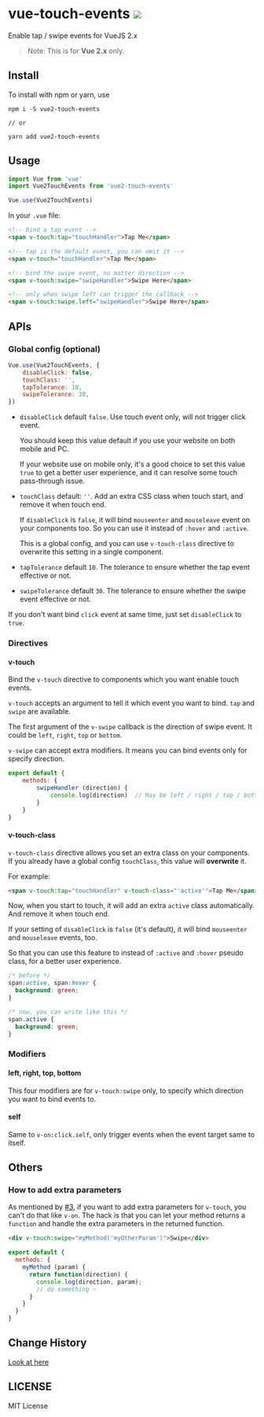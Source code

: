# vue-touch-events  [![](https://img.shields.io/npm/v/vue2-touch-events.svg)](https://www.npmjs.com/package/vue2-touch-events)
Enable tap / swipe events for VueJS 2.x

> Note: This is for **Vue 2.x** only.

## Install 

To install with npm or yarn, use 

```shell
npm i -S vue2-touch-events

// or

yarn add vue2-touch-events
```

## Usage

```js
import Vue from 'vue'
import Vue2TouchEvents from 'vue2-touch-events'

Vue.use(Vue2TouchEvents)
```

In your `.vue` file:

```html
<!-- bind a tap event -->
<span v-touch:tap="touchHandler">Tap Me</span>

<!-- tap is the default event, you can omit it -->
<span v-touch="touchHandler">Tap Me</span>

<!-- bind the swipe event, no matter direction -->
<span v-touch:swipe="swipeHandler">Swipe Here</span>

<!-- only when swipe left can trigger the callback -->
<span v-touch:swipe.left="swipeHandler">Swipe Here</span>
```


## APIs

### Global config (optional)

```js
Vue.use(Vue2TouchEvents, {
    disableClick: false,
    touchClass: '',
    tapTolerance: 10,
    swipeTolerance: 30,
})
```


* `disableClick` default `false`. Use touch event only, will not trigger click event. 

    You should keep this value default if you use your website on both mobile and PC.

    If your website use on mobile only, it's a good choice to set this value `true` to get a better user experience, and it can resolve some touch pass-through issue.

* `touchClass`  default: `''`. Add an extra CSS class when touch start, and remove it when touch end. 

    If `disableClick` is `false`, it will bind `mouseenter` and `mouseleave` event on your components too. So you can use it instead of `:hover` and `:active`.

    This is a global config, and you can use `v-touch-class` directive to overwrite this setting in a single component.
    
* `tapTolerance` default `10`. The tolerance to ensure whether the tap event effective or not.
* `swipeTolerance` default `30`. The tolerance to ensure whether the swipe event effective or not.

If you don't want bind `click` event at same time, just set `disableClick` to `true`.

### Directives

#### v-touch
Bind the `v-touch` directive to components which you want enable touch events. 

`v-touch` accepts an argument to tell it which event you want to bind. `tap` and `swipe` are available.



The first argument of the `v-swipe` callback is the direction of swipe event. It could be `left`, `right`, `top` or `bottom`.

`v-swipe` can accept extra modifiers. It means you can bind events only for specify direction.

```js
export default {
    methods: {
        swipeHandler (direction) {
            console.log(direction)  // May be left / right / top / bottom
        }
    }
}
```

#### v-touch-class

`v-touch-class` directive allows you set an extra class on your components. If you already have a global config `touchClass`, this value will **overwrite** it.

For example:

```html
<span v-touch:tap="touchHandler" v-touch-class="'active'">Tap Me</span>
```

Now, when you start to touch, it will add an extra `active` class automatically. And remove it when touch end.

If your setting of `disableClick` is `false` (it's default), it will bind `mouseenter` and `mouseleave` events, too.

So that you can use this feature to instead of `:active` and `:hover` pseudo class, for a better user experience.

```css
/* before */
span:active, span:hover {
  background: green;
}

/* now, you can write like this */
span.active {
  background: green;
}
```

### Modifiers

#### left, right, top, bottom
This four modifiers are for `v-touch:swipe` only, to specify which direction you want to bind events to.

#### self

Same to `v-on:click.self`, only trigger events when the event target same to itself.

## Others

### How to add extra parameters
As mentioned by [#3](https://github.com/jerrybendy/vue-touch-events/issues/3), if you want to add extra 
parameters for `v-touch`, you can't do that like `v-on`. The hack is that you can let your method returns
a `function` and handle the extra parameters in the returned function.

```html
<div v-touch:swipe="myMethod('myOtherParam')">Swipe</div>
```

```js
export default {
  methods: {
    myMethod (param) {
      return function(direction) {
        console.log(direction, param);
        // do something ~
      }
    }
  }
}
```

## Change History

[Look at here](https://github.com/jerrybendy/vue-touch-events/releases)


## LICENSE

MIT License

